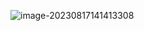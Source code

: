 





![image-20230817141413308](https://pic-bed-1316053657.cos.ap-nanjing.myqcloud.com/img/image-20230817141413308.png)
